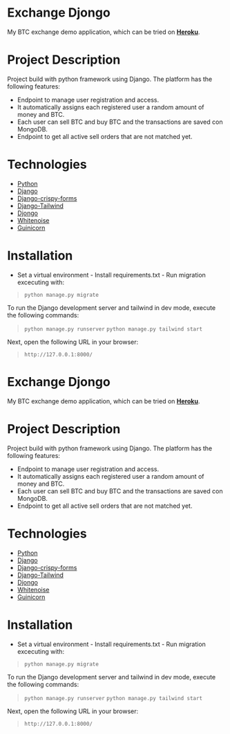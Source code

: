 # Exchange Djongo 
My BTC exchange demo application, which can be tried on **[Heroku](https://exchange-django-mongodb.herokuapp.com)**. 

# Project Description 
Project build with python framework using Django. The platform has the following features: 
- Endpoint to manage user registration and access. 
- It automatically assigns each registered user a random amount of money and BTC. 
- Each user can sell BTC and buy BTC and the transactions are saved con MongoDB.
- Endpoint to get all active sell orders that are not matched yet. 

# Technologies
- [Python](https://www.python.org/)
- [Django](https://www.djangoproject.com/) 
- [Django-crispy-forms](https://django-crispy-forms.readthedocs.io/en/latest/)
- [Django-Tailwind](https://django-tailwind.readthedocs.io/en/latest/)
- [Djongo](https://github.com/doableware/djongo) 
- [Whitenoise](http://whitenoise.evans.io/en/stable/) 
- [Guinicorn](https://docs.gunicorn.org/en/stable/run.html)

# Installation 
   -  Set a virtual environment
    - Install requirements.txt
    - Run migration excecuting with: 
> `python manage.py migrate` 

To run the Django development server and tailwind in dev mode, execute the following commands: 

> `python manage.py runserver` 
> `python manage.py tailwind start` 

Next, open the following URL in your browser: 

> `http://127.0.0.1:8000/`
# Exchange Djongo 
My BTC exchange demo application, which can be tried on **[Heroku](https://exchange-django-mongodb.herokuapp.com)**. 

# Project Description 
Project build with python framework using Django. The platform has the following features: 
- Endpoint to manage user registration and access. 
- It automatically assigns each registered user a random amount of money and BTC. 
- Each user can sell BTC and buy BTC and the transactions are saved con MongoDB.
- Endpoint to get all active sell orders that are not matched yet. 

# Technologies
- [Python](https://www.python.org/)
- [Django](https://www.djangoproject.com/) 
- [Django-crispy-forms](https://django-crispy-forms.readthedocs.io/en/latest/)
- [Django-Tailwind](https://django-tailwind.readthedocs.io/en/latest/)
- [Djongo](https://github.com/doableware/djongo) 
- [Whitenoise](http://whitenoise.evans.io/en/stable/) 
- [Guinicorn](https://docs.gunicorn.org/en/stable/run.html)

# Installation 
   -  Set a virtual environment
    - Install requirements.txt
    - Run migration excecuting with: 
> `python manage.py migrate` 

To run the Django development server and tailwind in dev mode, execute the following commands: 

> `python manage.py runserver` 
> `python manage.py tailwind start` 

Next, open the following URL in your browser: 

> `http://127.0.0.1:8000/`
